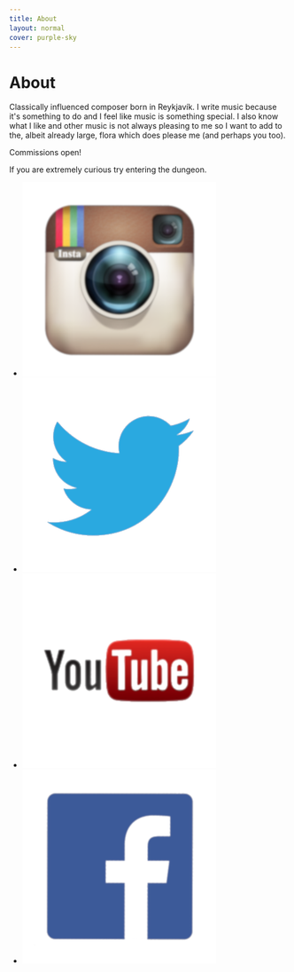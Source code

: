 ```yaml
---
title: About
layout: normal
cover: purple-sky
---
```


<h1>About</h1>

<p class="articletext">Classically influenced composer born in Reykjavík. I write music because it's something to do and I feel like music is something special. I also know what I like and other music is not always pleasing to me so I want to add to the, albeit already large, flora which does please me (and perhaps you too). </p>

<p class="articletext">Commissions open!</p>

<p class="articletext">If you are extremely curious try <span id="dungeon-link">entering the dungeon</span>. </p>

<!-- Social media thumbnails from an image by <a href="https://pixabay.com/users/kropekk_pl-114936/?utm_source=link-attribution&amp;utm_medium=referral&amp;utm_campaign=image&amp;utm_content=419944">kropekk_pl</a> from <a href="https://pixabay.com/?utm_source=link-attribution&amp;utm_medium=referral&amp;utm_campaign=image&amp;utm_content=419944">Pixabay</a> -->
<ul class="social-icons">
	<li><a href="https://instagram.com/mattixpet" target="_blank"><img src="/img/thumbnails/social/instagram.png" /></a></li>
	<li><a href="https://twitter.com/mattixpet" target="_blank"><img src="/img/thumbnails/social/twitter.png" /></a></li>
	<li><a href="https://www.youtube.com/channel/UCI1IUv9jP7n8198q-z_Yh0A" target="_blank"><img src="/img/thumbnails/social/youtube.png" /></a></li>
	<li><a href="https://www.facebook.com/matthias.petursson/" target="_blank"><img src="/img/thumbnails/social/facebook.png" /></a></li>
</ul>